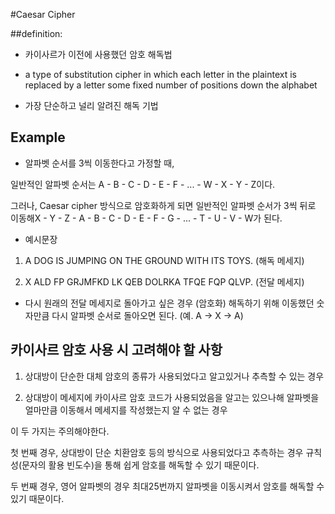 #Caesar Cipher

##definition:

- 카이사르가 이전에 사용했던 암호 해독법

- a type of substitution cipher in which each letter in the plaintext is replaced by a letter some fixed number of positions down the alphabet

- 가장 단순하고 널리 알려진 해독 기법

## Example

- 알파벳 순서를 3씩 이동한다고 가정할 때,

일반적인 알파벳 순서는 A - B - C - D - E - F - ... - W - X - Y - Z이다.

그러나, Caesar cipher 방식으로 암호화하게 되면 일반적인 알파벳 순서가 3씩 뒤로 이동해X - Y - Z - A - B - C - D - E - F - G - ... - T - U - V - W가 된다.

- 예시문장

1. A DOG IS JUMPING ON THE GROUND WITH ITS TOYS. (해독 메세지)

2. X ALD FP GRJMFKD LK QEB DOLRKA TFQE FQP QLVP. (전달 메세지)

- 다시 원래의 전달  메세지로 돌아가고 싶은 경우 (암호화) 해독하기 위해 이동했던 숫자만큼 다시 알파벳 순서로 돌아오면 된다. (예. A -> X -> A)

## 카이사르 암호 사용 시 고려해야 할 사항

1. 상대방이 단순한 대체 암호의 종류가 사용되었다고 알고있거나 추측할 수 있는 경우

2. 상대방이 메세지에 카이사르 암호 코드가 사용되었음을 알고는 있으나해 알파벳을 얼마만큼 이동해서 메세지를 작성했는지 알 수 없는 경우

이 두 가지는 주의해야한다.

첫 번째 경우, 상대방이 단순 치환암호 등의 방식으로 사용되었다고 추측하는 경우 규칙성(문자의 활용 빈도수)을 통해 쉽게 암호를 해독할 수 있기 때문이다.

두 번째 경우, 영어 알파벳의 경우 최대25번까지 알파벳을 이동시켜서 암호를 해독할 수 있기 때문이다.

